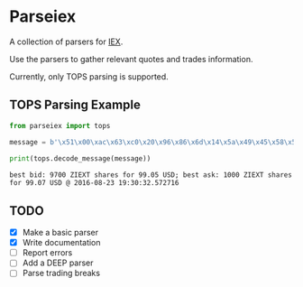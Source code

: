 # Parseiex
A collection of parsers for [IEX](https://exchange.iex.io/).

Use the parsers to gather relevant quotes and trades information. 

Currently, only TOPS parsing is supported.

## TOPS Parsing Example

```py
from parseiex import tops

message = b'\x51\x00\xac\x63\xc0\x20\x96\x86\x6d\x14\x5a\x49\x45\x58\x54\x20\x20\x20\xe4\x25\x00\x00\x24\x1d\x0f\x00\x00\x00\x00\x00\xec\x1d\x0f\x00\x00\x00\x00\x00\xe8\x03\x00\x00'
    
print(tops.decode_message(message))
```

```
best bid: 9700 ZIEXT shares for 99.05 USD; best ask: 1000 ZIEXT shares for 99.07 USD @ 2016-08-23 19:30:32.572716
```

## TODO

- [x] Make a basic parser
- [x] Write documentation
- [ ] Report errors
- [ ] Add a DEEP parser
- [ ] Parse trading breaks
